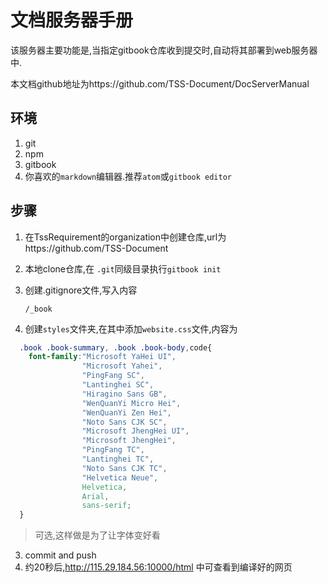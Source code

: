 # 文档服务器手册
该服务器主要功能是,当指定gitbook仓库收到提交时,自动将其部署到web服务器中.

本文档github地址为https://github.com/TSS-Document/DocServerManual

## 环境
1. git
2. npm
2. gitbook
3. 你喜欢的`markdown`编辑器.推荐`atom`或`gitbook editor`

## 步骤
1. 在TssRequirement的organization中创建仓库,url为https://github.com/TSS-Document
2. 本地clone仓库,在 `.git`同级目录执行`gitbook init`
4. 创建.gitignore文件,写入内容
   ```
   /_book
   ```

   
3. 创建`styles`文件夹,在其中添加`website.css`文件,内容为

  ```css
    .book .book-summary, .book .book-body,code{
      font-family:"Microsoft YaHei UI",
                  "Microsoft Yahei",
                  "PingFang SC",
                  "Lantinghei SC",
                  "Hiragino Sans GB",
                  "WenQuanYi Micro Hei",
                  "WenQuanYi Zen Hei",
                  "Noto Sans CJK SC",
                  "Microsoft JhengHei UI",
                  "Microsoft JhengHei",
                  "PingFang TC",
                  "Lantinghei TC",
                  "Noto Sans CJK TC",
                  "Helvetica Neue",
                  Helvetica,
                  Arial,
                  sans-serif;
    }
  ```

  >可选,这样做是为了让字体变好看
3. commit and push
4. 约20秒后,http://115.29.184.56:10000/html 中可查看到编译好的网页
